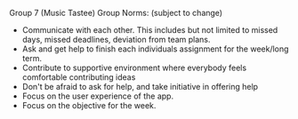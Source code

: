 Group 7 (Music Tastee) Group Norms: (subject to change)

- Communicate with each other. This includes but not limited to missed days, missed deadlines, deviation from team plans.
- Ask and get help to finish each individuals assignment for the week/long term.
- Contribute to supportive environment where everybody feels comfortable contributing ideas
- Don't be afraid to ask for help, and take initiative in offering help
- Focus on the user experience of the app.
- Focus on the objective for the week.
